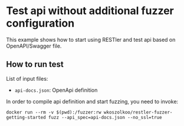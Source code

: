# Test api without additional fuzzer configuration

This example shows how to start using RESTler and test api based on OpenAPI/Swagger file.

## How to run test

List of input files:
- `api-docs.json`: OpenApi definition 

In order to compile api definition and start fuzzing, you need to invoke:
```shell script
docker run --rm -v $(pwd):/fuzzer:rw wkoszolkoo/restler-fuzzer-getting-started fuzz --api_spec=api-docs.json --no_ssl=true
```
 
